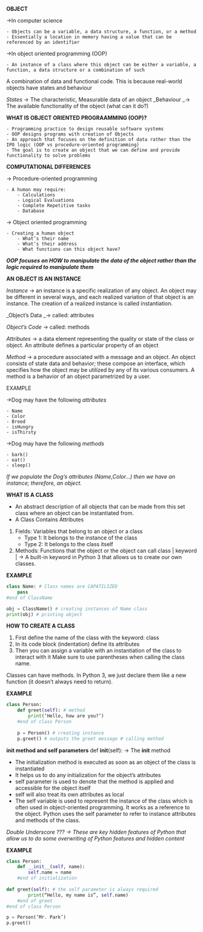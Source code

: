 **OBJECT**

→In computer science 

    - Objects can be a variable, a data structure, a function, or a method
    - Essentially a location in memory having a value that can be referenced by an identifier
→In object oriented programming (OOP)

    - An instance of a class where this object can be either a variable, a function, a data structure or a combination of such

A combination of data and functional code. This is because real-world objects have states and behaviour

_States_ → The characteristic, Measurable data of an object
_Behaviour _→ The available functionality of the object (what can it do?)

**WHAT IS OBJECT ORIENTED PROGRAAMMING (OOP)?**

	- Programming practice to design reusable software systems
	- OOP designs programs with creation of Objects
	- An approach that focuses on the definition of data rather than the IPO logic (OOP vs procedure-oriented programming)
	- The goal is to create an object that we can define and provide functionality to solve problems

**COMPUTATIONAL DIFFERENCES**

→ Procedure-oriented programming

	- A human may require:
		- Calculations
		- Logical Evaluations
		- Complete Repetitive tasks
		- Database
		
→ Object oriented programming

	- Creating a human object
		- What’s their name
		- What’s their address
		- What functions can this object have?
  
***OOP focuses on HOW to manipulate the data of the object rather than the logic required to manipulate them***

**AN OBJECT IS AN INSTANCE**

_Instance_ → an instance is a specific realization of any object. An object may be different in several ways, and each realized variation of that object is an instance. The creation of a realized instance is called instantiation.

_Object’s Data _→ called: attributes

_Object’s Code_ → called: methods

_Attributes_ →  a data element representing the quality or state of the class or object. An attribute defines a particular property of an object

_Method_ → a procedure associated with a message and an object. An object consists of state data and behavior; these compose an interface, which specifies how the object may be utilized by any of its various consumers. A method is a behavior of an object parametrized by a user.

EXAMPLE

→Dog may have the following _attributes_

	- Name
	- Color
	- Breed
	- isHungry
	- isThirsty
	
→Dog may have the following _methods_

	- bark()
	- eat()
	- sleep()

*If we populate the Dog’s attributes (Name,Color…) then we have an instance; therefore, an object.*

**WHAT IS A CLASS**

- An abstract description of all objects that can be made from this set class where an object can be instantiated from.
- A Class Contains Attributes

1. Fields: Variables that belong to an object or a class
	- Type 1: It belongs to the instance of the class
	- Type 2: It belongs to the class itself
2. Methods: Functions that the object or the object can call
	class | keyword | → A built-in keyword in Python 3 that allows us to create our own classes.

**EXAMPLE**
```python 
class Name: # Class names are CAPATILIZED
	pass 
#end of ClassName

obj = ClassName() # creating instances of Name class
print(obj) # printing object
```
**HOW TO CREATE A CLASS**
1. First define the name of the class with the keyword: class
2. In its code block (indentation) define its attributes
3. Then you can assign a variable with an instantiation of the class to interact with it
Make sure to use parentheses when calling the class name.

Classes can have methods. In Python 3, we just declare them like a new function (it doesn’t always need to return).

**EXAMPLE**
```python 
class Person:
	def greet(self): # method 
		print(‘Hello, how are you?’)
	#end of class Person
	
	p = Person() # creating instance
	p.greet() # outputs the greet message # calling method 
```
**__init__  method and self parameters**
def __init__(self): → The __init__ method 
- The initialization method is executed as soon as an object of the class is instantiated
- It helps us to do any initialization for the object’s attributes
- self parameter is used to denote that the method is applied and accessible for the object itself
- self will also treat its own attributes as local
- The self variable is used to represent the instance of the class which is often used in object-oriented programming. It works as a reference to the object. Python uses the self parameter to refer to instance attributes and methods of the class.

*Double Underscore ??? → These are key hidden features of Python that allow us to do some overwriting of Python features and hidden content*

**EXAMPLE**
```python 
class Person:
	def __init__(self, name):
		self.name = name
	#end of initialization
	
def greet(self): # the self parameter is always required
		print(“Hello, my name is”, self.name)
	#end of greet
#end of class Person

p = Person(‘Mr. Park’)
p.greet()
```
